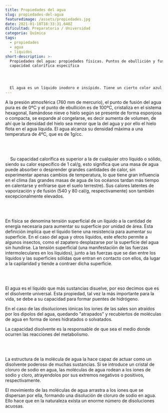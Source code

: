 ```yaml
---
title: Propiedades del agua
slug: propiedades-del-agua
featuredimage: /assets/propiedades.jpg
date: 2021-01-18T18:33:31.640Z
dificultad: Preparatoria / Universidad
categoria: Química
tags:
  - propiedades
  - agua
  - liquidos
short-description: >-
  Propiedades del agua: propiedades físicas. Puntos de ebullición y fusión,
  capacidad calorífica específica




  El agua es un líquido inodoro e insípido. Tiene un cierto color azul cuando se concentra en grandes masas.
---
```



A la presión atmosférica (760 mm de mercurio), el punto de fusión del agua pura es de 0ºC y el punto de ebullición es de 100ºC, cristaliza en el sistema hexagonal, llamándose nieve o hielo según se presente de forma esponjosa o compacta, se expande al congelarse, es decir aumenta de volumen, de ahí que la densidad del hielo sea menor que la del agua y por ello el hielo flota en el agua líquida. El agua alcanza su densidad máxima a una temperatura de 4ºC, que es de 1g/cc.

<br/> <br/>

    Su capacidad calorífica es superior a la de cualquier otro líquido o sólido, siendo su calor específico de 1 cal/g, esto significa que una masa de agua puede absorber o desprender grandes cantidades de calor, sin experimentar apenas cambios de temperatura, lo que tiene gran influencia en el clima (las grandes masas de agua de los océanos tardan más tiempo en calentarse y enfriarse que el suelo terrestre). Sus calores latentes de vaporización y de fusión (540 y 80 cal/g, respectivamente) son también excepcionalmente elevados.

<br/> <br/>

En física se denomina tensión superficial de un líquido a la cantidad de energía necesaria para aumentar su superficie por unidad de área. Esta definición implica que el líquido tiene una resistencia para aumentar su superficie. En el caso del agua y otros líquidos, este efecto permite a algunos insectos, como el zapatero desplazarse por la superficie del agua sin hundirse. La tensión superficial (una manifestación de las fuerzas intermoleculares en los líquidos), junto a las fuerzas que se dan entre los líquidos y las superficies sólidas que entran en contacto con ellos, da lugar a la capilaridad y tiende a contraer dicha superficie. 

<br/> <br/>

El agua es el líquido que más sustancias disuelve, por eso decimos que es el disolvente universal. Esta propiedad, tal vez la más importante para la vida, se debe a su capacidad para formar puentes de hidrógeno.

En el caso de las disoluciones iónicas los iones de las sales son atraídos por los dipolos del agua, quedando "atrapados" y recubiertos de moléculas de agua en forma de iones hidratados o solvatados.

La capacidad disolvente es la responsable de que sea el medio donde ocurren las reacciones del metabolismo.

<br/> <br/>

La estructura de la molécula de agua la hace capaz de actuar como un disolvente poderoso de muchas sustancias. Si se introduce un cristal de cloruro de sodio en agua, las moléculas de agua rodean a los iones de sodio y cloro, atrayendolos por sus extremos negativos o positivos, respectivamente.

El movimiento de las moléculas de agua arrastra a los iones que se dispersan por ella, formando una disolución de cloruro de sodio en agua. Ello hace que en la naturaleza exista un enorme número de disoluciones acuosas.